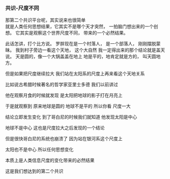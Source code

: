 ### 共识-尺度不同
那第二个共识平台呢，其实说来也很简单  
就是人类任何思想结果，它其实不是哪个天才突然，
一拍脑门想出来的一个创想。
它其实是观察这个世界尺度不同，
带来的一个必然结果。

此话怎讲，打个比方说。
罗胖现在是一个村落人，
是一个部落人，
刚刚摆脱蒙昧。
我到村子旁边一看这个天地，
这个大自然
我一定得出来的那个结论就是盖天说。
天是圆的，像一个大锅盖盖在地上
地是平的，地肯定就是方的，
叫天圆地方。

但是如果把尺度继续拉大
我们站在太阳系的尺度上再来看这个天地关系

比如说古希腊时候著名的哲学家亚里士多德  我们以前讲过

他在观察月食的时候就发现  是太阳把地球的影子打在月亮上

于是就观察到  原来地球是圆的  地球不是平的  所以你看  尺度一大

结论立即发生变化  到了哥白尼的时候我们就知道  他发现太阳是中心

地球不是中心  这也是尺度拉大之后发现的一个结论

但是很快哥白尼的系统也崩溃了  因为站在银河系这个尺度上

太阳也不是中心  所以任何思想变化

本质上是人类信息尺度的变化带来的必然结果

这是我们想达到的第二个共识  